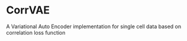 # CorrVAE

A Variational Auto Encoder implementation for single cell data based on correlation loss function

